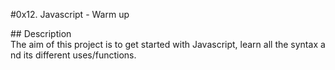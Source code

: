 #0x12. Javascript - Warm up 
  
## Description 
 The aim of this project is to get started with Javascript, learn all the syntax and its different uses/functions.
